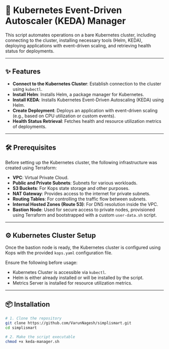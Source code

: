 # 🚀 Kubernetes Event-Driven Autoscaler (KEDA) Manager

This script automates operations on a bare Kubernetes cluster, including connecting to the cluster, installing necessary tools (Helm, KEDA), deploying applications with event-driven scaling, and retrieving health status for deployments.

---

## ✨ Features

- **Connect to the Kubernetes Cluster**: Establish connection to the cluster using `kubectl`.
- **Install Helm**: Installs Helm, a package manager for Kubernetes.
- **Install KEDA**: Installs Kubernetes Event-Driven Autoscaling (KEDA) using Helm.
- **Create Deployment**: Deploys an application with event-driven scaling (e.g., based on CPU utilization or custom events).
- **Health Status Retrieval**: Fetches health and resource utilization metrics of deployments.

---

## 🛠️ Prerequisites

Before setting up the Kubernetes cluster, the following infrastructure was created using Terraform:

- **VPC**: Virtual Private Cloud.
- **Public and Private Subnets**: Subnets for various workloads.
- **S3 Buckets**: For Kops state storage and other purposes.
- **NAT Gateway**: Provides access to the internet for private subnets.
- **Routing Tables**: For controlling the traffic flow between subnets.
- **Internal Hosted Zones (Route 53)**: For DNS resolution inside the VPC.
- **Bastion Node**: Used for secure access to private nodes, provisioned using Terraform and bootstrapped with a custom `user-data.sh` script.

---

## ⚙️ Kubernetes Cluster Setup

Once the bastion node is ready, the Kubernetes cluster is configured using Kops with the provided `kops.yaml` configuration file.

Ensure the following before usage:

- Kubernetes Cluster is accessible via `kubectl`.
- Helm is either already installed or will be installed by the script.
- Metrics Server is installed for resource utilization metrics.

---

## 📦 Installation

```bash
# 1. Clone the repository
git clone https://github.com/VarunNagesh/simplismart.git
cd simplismart

# 2. Make the script executable
chmod +x keda-manager.sh
